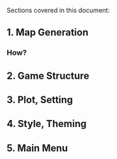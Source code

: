Sections covered in this document:
## 1. Map Generation
### How?
### 
## 2. Game Structure
## 3. Plot, Setting
## 4. Style, Theming
## 5. Main Menu 
